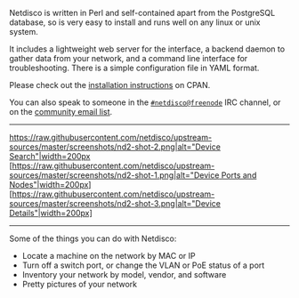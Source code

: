 Netdisco is written in Perl and self-contained apart from the PostgreSQL
database, so is very easy to install and runs well on any linux or unix
system.

It includes a lightweight web server for the interface, a backend daemon to
gather data from your network, and a command line interface for
troubleshooting. There is a simple configuration file in YAML format.

Please check out the [installation
instructions](https://metacpan.org/pod/App::Netdisco) on CPAN.

You can also speak to someone in the
[`#netdisco@freenode`](https://webchat.freenode.net/?randomnick=1&prompt=1&channels=%23netdisco)
IRC channel, or on the [community email
list](https://lists.sourceforge.net/lists/listinfo/netdisco-users).

---

[https://raw.githubusercontent.com/netdisco/upstream-sources/master/screenshots/nd2-shot-2.png|alt="Device Search"|width=200px](https://raw.githubusercontent.com/netdisco/upstream-sources/master/screenshots/nd2-shot-2.png)
[[https://raw.githubusercontent.com/netdisco/upstream-sources/master/screenshots/nd2-shot-1.png|alt="Device Ports and Nodes"|width=200px]](https://raw.githubusercontent.com/netdisco/upstream-sources/master/screenshots/nd2-shot-1.png)
[[https://raw.githubusercontent.com/netdisco/upstream-sources/master/screenshots/nd2-shot-3.png|alt="Device Details"|width=200px]](https://raw.githubusercontent.com/netdisco/upstream-sources/master/screenshots/nd2-shot-3.png)

---

Some of the things you can do with Netdisco:

* Locate a machine on the network by MAC or IP
* Turn off a switch port, or change the VLAN or PoE status of a port
* Inventory your network by model, vendor, and software
* Pretty pictures of your network
